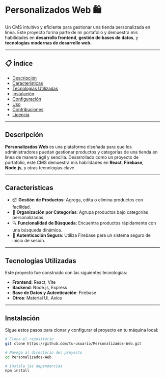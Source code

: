 # Personalizados Web 🛍️

Un CMS intuitivo y eficiente para gestionar una tienda personalizada en línea. Este proyecto forma parte de mi portafolio y demuestra mis habilidades en **desarrollo frontend**, **gestión de bases de datos**, y **tecnologías modernas de desarrollo web**.

---

## 📋 Índice
- [Descripción](#descripción)
- [Características](#características)
- [Tecnologías Utilizadas](#tecnologías-utilizadas)
- [Instalación](#instalación)
- [Configuración](#configuración)
- [Uso](#uso)
- [Contribuciones](#contribuciones)
- [Licencia](#licencia)

---

## Descripción

**Personalizados Web** es una plataforma diseñada para que los administradores puedan gestionar productos y categorías de una tienda en línea de manera ágil y sencilla. Desarrollado como un proyecto de portafolio, este CMS demuestra mis habilidades en **React**, **Firebase**, **Node.js**, y otras tecnologías clave.

---

## Características

- 📦 **Gestión de Productos**: Agrega, edita o elimina productos con facilidad.
- 📂 **Organización por Categorías**: Agrupa productos bajo categorías personalizadas.
- 🔍 **Funcionalidad de Búsqueda**: Encuentra productos rápidamente con una búsqueda dinámica.
- 🔐 **Autenticación Segura**: Utiliza Firebase para un sistema seguro de inicio de sesión.

---

## Tecnologías Utilizadas

Este proyecto fue construido con las siguientes tecnologías:

- **Frontend**: React, Vite
- **Backend**: Node.js, Express
- **Base de Datos y Autenticación**: Firebase
- **Otros**: Material UI, Axios

---

## Instalación

Sigue estos pasos para clonar y configurar el proyecto en tu máquina local:

```bash
# Clona el repositorio
git clone https://github.com/tu-usuario/Personalizados-Web.git

# Navega al directorio del proyecto
cd Personalizados-Web

# Instala las dependencias
npm install